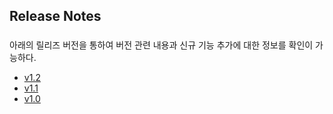 ## Release Notes
###
아래의 릴리즈 버전을 통하여 버전 관련 내용과 신규 기능 추가에 대한 정보를 확인이 가능하다.
  - [v1.2](#v1.2)
  - [v1.1](#v1.1)
  - [v1.0](v1.0)
